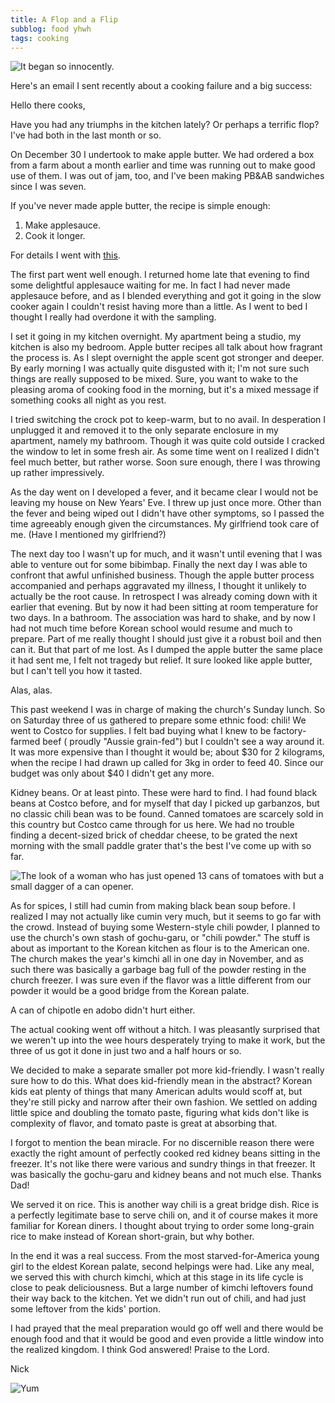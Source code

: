 ```yaml
---
title: A Flop and a Flip
subblog: food yhwh
tags: cooking
---
```


![It began so innocently.](/img/apples.jpg)

Here's an email I sent recently about a cooking failure and a big success:

<!-- MORE -->

Hello there cooks,

Have you had any triumphs in the kitchen lately? Or perhaps a terrific flop? I've had both in the last month or so.

On December 30 I undertook to make apple butter. We had ordered a box from a farm about a month earlier and time was running out to make good use of them. I was out of jam, too, and I've been making PB&AB sandwiches since I was seven.

If you've never made apple butter, the recipe is simple enough:

  1. Make applesauce.
  2. Cook it longer.

For details I went with [this](http://www.tasteofsouthern.com/apple-butter-recipe/).

The first part went well enough. I returned home late that evening to find some delightful applesauce waiting for me. In fact I had never made applesauce before, and as I blended everything and got it going in the slow cooker again I couldn't resist having more than a little. As I went to bed I thought I really had overdone it with the sampling.

I set it going in my kitchen overnight. My apartment being a studio, my kitchen is also my bedroom. Apple butter recipes all talk about how fragrant the process is. As I slept overnight the apple scent got stronger and deeper. By early morning I was actually quite disgusted with it; I'm not sure such things are really supposed to be mixed. Sure, you want to wake to the pleasing aroma of cooking food in the morning, but it's a mixed message if something cooks all night as you rest.

I tried switching the crock pot to keep-warm, but to no avail. In desperation I unplugged it and removed it to the only separate enclosure in my apartment, namely my bathroom. Though it was quite cold outside I cracked the window to let in some fresh air. As some time went on I realized I didn't feel much better, but rather worse. Soon sure enough, there I was throwing up rather impressively.

As the day went on I developed a fever, and it became clear I would not be leaving my house on New Years' Eve. I threw up just once more. Other than the fever and being wiped out I didn't have other symptoms, so I passed the time agreeably enough given the circumstances. My girlfriend took care of me. (Have I mentioned my girlfriend?)

The next day too I wasn't up for much, and it wasn't until evening that I was able to venture out for some bibimbap. Finally the next day I was able to confront that awful unfinished business. Though the apple butter process accompanied and perhaps aggravated my illness, I thought it unlikely to actually be the root cause. In retrospect I was already coming down with it earlier that evening. But by now it had been sitting at room temperature for two days. In a bathroom. The association was hard to shake, and by now I had not much time before Korean school would resume and much to prepare. Part of me really thought I should just give it a robust boil and then can it. But that part of me lost. As I dumped the apple butter the same place it had sent me, I felt not tragedy but relief. It sure looked like apple butter, but I can't tell you how it tasted.

Alas, alas.

This past weekend I was in charge of making the church's Sunday lunch. So on Saturday three of us gathered to prepare some ethnic food: chili! We went to Costco for supplies. I felt bad buying what I knew to be factory-farmed beef ( proudly "Aussie grain-fed") but I couldn't see a way around it. It was more expensive than I thought it would be; about $30 for 2 kilograms, when the recipe I had drawn up called for 3kg in order to feed 40. Since our budget was only about $40 I didn't get any more.

Kidney beans. Or at least pinto. These were hard to find. I had found black beans at Costco before, and for myself that day I picked up garbanzos, but no classic chili bean was to be found. Canned tomatoes are scarcely sold in this country but Costco came through for us here. We had no trouble finding a decent-sized brick of cheddar cheese, to be grated the next morning with the small paddle grater that's the best I've come up with so far.

![The look of a woman who has just opened 13 cans of tomatoes with but a small dagger of a can opener.](/img/tomatoes.jpg)

As for spices, I still had cumin from making black bean soup before. I realized I may not actually like cumin very much, but it seems to go far with the crowd. Instead of buying some Western-style chili powder, I planned to use the church's own stash of gochu-garu, or "chili powder." The stuff is about as important to the Korean kitchen as flour is to the American one. The church makes the year's kimchi all in one day in November, and as such there was basically a garbage bag full of the powder resting in the church freezer. I was sure even if the flavor was a little different from our powder it would be a good bridge from the Korean palate.

A can of chipotle en adobo didn't hurt either.

The actual cooking went off without a hitch. I was pleasantly surprised that we weren't up into the wee hours desperately trying to make it work, but the three of us got it done in just two and a half hours or so.

We decided to make a separate smaller pot more kid-friendly. I wasn't really sure how to do this. What does kid-friendly mean in the abstract? Korean kids eat plenty of things that many American adults would scoff at, but they're still picky and narrow after their own fashion. We settled on adding little spice and doubling the tomato paste, figuring what kids don't like is complexity of flavor, and tomato paste is great at absorbing that.

I forgot to mention the bean miracle. For no discernible reason there were exactly the right amount of perfectly cooked red kidney beans sitting in the freezer. It's not like there were various and sundry things in that freezer. It was basically the gochu-garu and kidney beans and not much else. Thanks Dad!

We served it on rice. This is another way chili is a great bridge dish. Rice is a perfectly legitimate base to serve chili on, and it of course makes it more familiar for Korean diners. I thought about trying to order some long-grain rice to make instead of Korean short-grain, but why bother.

In the end it was a real success. From the most starved-for-America young girl to the eldest Korean palate, second helpings were had. Like any meal, we served this with church kimchi, which at this stage in its life cycle is close to peak deliciousness. But a large number of kimchi leftovers found their way back to the kitchen. Yet we didn't run out of chili, and had just some leftover from the kids' portion.

I had prayed that the meal preparation would go off well and there would be enough food and that it would be good and even provide a little window into the realized kingdom. I think God answered! Praise to the Lord.

Nick

![Yum](/img/chili.jpg)
